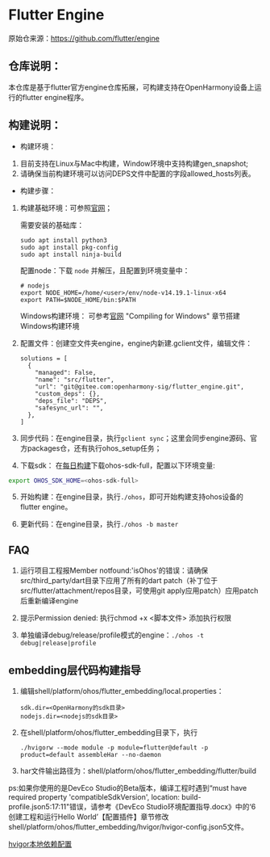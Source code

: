 Flutter Engine
==============

原始仓来源：https://github.com/flutter/engine

## 仓库说明：
本仓库是基于flutter官方engine仓库拓展，可构建支持在OpenHarmony设备上运行的flutter engine程序。

## 构建说明：

* 构建环境：
1. 目前支持在Linux与Mac中构建，Window环境中支持构建gen_snapshot;
2. 请确保当前构建环境可以访问DEPS文件中配置的字段allowed_hosts列表。

* 构建步骤：
1. 构建基础环境：可参照[官网](https://github.com/flutter/flutter/wiki/Setting-up-the-Engine-development-environment)；

   需要安装的基础库：

   ```
   sudo apt install python3
   sudo apt install pkg-config
   sudo apt install ninja-build
   ```

   配置node：下载 `node` 并解压，且配置到环境变量中：

   ```
   # nodejs
   export NODE_HOME=/home/<user>/env/node-v14.19.1-linux-x64
   export PATH=$NODE_HOME/bin:$PATH
   ```

   Windows构建环境：
   可参考[官网](https://github.com/flutter/flutter/wiki/Compiling-the-engine#compiling-for-windows) 
   "Compiling for Windows" 章节搭建Windows构建环境


2. 配置文件：创建空文件夹engine，engine内新建.gclient文件，编辑文件：

   ```
   solutions = [
     {
       "managed": False,
       "name": "src/flutter",
       "url": "git@gitee.com:openharmony-sig/flutter_engine.git",
       "custom_deps": {},
       "deps_file": "DEPS",
       "safesync_url": "",
     },
   ]
   ```

3. 同步代码：在engine目录，执行`gclient sync`；这里会同步engine源码、官方packages仓，还有执行ohos_setup任务；

4. 下载sdk： 在[每日构建](http://ci.openharmony.cn/workbench/cicd/dailybuild/dailylist)下载ohos-sdk-full，配置以下环境变量:

```sh
export OHOS_SDK_HOME=<ohos-sdk-full>
```

5. 开始构建：在engine目录，执行`./ohos`，即可开始构建支持ohos设备的flutter engine。
   
6. 更新代码：在engine目录，执行`./ohos -b master`

## FAQ
1. 运行项目工程报Member notfound:'isOhos'的错误：请确保src/third_party/dart目录下应用了所有的dart patch（补丁位于src/flutter/attachment/repos目录，可使用git apply应用patch）应用patch后重新编译engine

2. 提示Permission denied: 执行chmod +x <脚本文件> 添加执行权限

3. 单独编译debug/release/profile模式的engine：`./ohos -t debug|release|profile`

## embedding层代码构建指导

1. 编辑shell/platform/ohos/flutter_embedding/local.properties：

    ```
    sdk.dir=<OpenHarmony的sdk目录>
    nodejs.dir=<nodejs的sdk目录>
    ```

2. 在shell/platform/ohos/flutter_embedding目录下，执行 

    ```
    ./hvigorw --mode module -p module=flutter@default -p product=default assembleHar --no-daemon
    ```

3. har文件输出路径为：shell/platform/ohos/flutter_embedding/flutter/build

ps:如果你使用的是DevEco Studio的Beta版本，编译工程时遇到“must have required property 'compatibleSdkVersion', location: build-profile.json5:17:11"错误，请参考《DevEco Studio环境配置指导.docx》中的‘6 创建工程和运行Hello World’【配置插件】章节修改 shell/platform/ohos/flutter_embedding/hvigor/hvigor-config.json5文件。

[hvigor本地依赖配置](shell/platform/ohos/flutter_embedding/dependencies/hvigor-dependencies-config.md)
